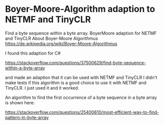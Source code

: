 # Boyer-Moore-Algorithm adaption to NETMF and TinyCLR
Find a byte sequence within a byte array. BoyerMoore adaption for NETMF and TinyCLR
About Boyer-Moore Algorithmus
https://de.wikipedia.org/wiki/Boyer-Moore-Algorithmus

I found this adaption for C#

https://stackoverflow.com/questions/37500629/find-byte-sequence-within-a-byte-array

and made an adaption that it can be used with NETMF and TinyCLR
I didn't make tests if this algorithm is a good choice to use it with NETMF and TinyCLR.
I just used it and it worked.

An algorithm to find the first occurrence of a byte sequence in a byte array is shown here:

https://stackoverflow.com/questions/25400610/most-efficient-way-to-find-pattern-in-byte-array
